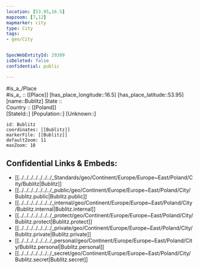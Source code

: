 ```yaml
---
location: [53.95,16.5] 
mapzoom: [7,12] 
mapmarker: city 
type: City
tags:
- geo/City


SpocWebEntityId: 29389
isDeleted: false
confidential: public

---
```

#is_a_/Place  
#is_a_ :: [[Place]] 
[has_place_longitude::16.5] 
[has_place_latitude::53.95] 
[name::Bublitz] 
State ::  
Country :: [[Poland]]  
[StateId::] 
[Population::] 
[Unknown::] 


```leaflet
id: Bublitz
coordinates: [[Bublitz]] 
markerFile: [[Bublitz]] 
defaultZoom: 11 
maxZoom: 18
```


## Confidential Links & Embeds: 
- [[../../../../../../../_Standards/geo/Continent/Europe/Europe~East/Poland/City/Bublitz|Bublitz]] 
- [[../../../../../../../_public/geo/Continent/Europe/Europe~East/Poland/City/Bublitz.public|Bublitz.public]] 
- [[../../../../../../../_internal/geo/Continent/Europe/Europe~East/Poland/City/Bublitz.internal|Bublitz.internal]] 
- [[../../../../../../../_protect/geo/Continent/Europe/Europe~East/Poland/City/Bublitz.protect|Bublitz.protect]] 
- [[../../../../../../../_private/geo/Continent/Europe/Europe~East/Poland/City/Bublitz.private|Bublitz.private]] 
- [[../../../../../../../_personal/geo/Continent/Europe/Europe~East/Poland/City/Bublitz.personal|Bublitz.personal]] 
- [[../../../../../../../_secret/geo/Continent/Europe/Europe~East/Poland/City/Bublitz.secret|Bublitz.secret]] 
